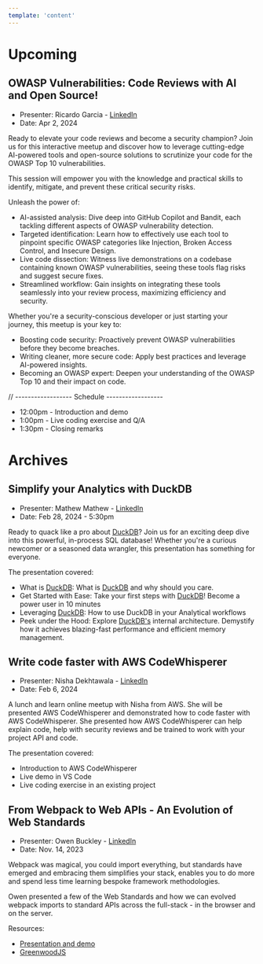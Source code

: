 ```yaml
---
template: 'content'
---
```


# Upcoming

## OWASP Vulnerabilities: Code Reviews with AI and Open Source!

* Presenter:  Ricardo Garcia - [LinkedIn](https://www.linkedin.com/in/ricardo-garcia-quiroz/)
* Date:   Apr 2, 2024


Ready to elevate your code reviews and become a security champion? Join us for this interactive meetup and discover how to leverage cutting-edge AI-powered tools and open-source solutions to scrutinize your code for the OWASP Top 10 vulnerabilities. 

This session will empower you with the knowledge and practical skills to identify, mitigate, and prevent these critical security risks.

Unleash the power of:

* AI-assisted analysis: Dive deep into GitHub Copilot and Bandit, each tackling different aspects of OWASP vulnerability detection.
* Targeted identification: Learn how to effectively use each tool to pinpoint specific OWASP categories like Injection, Broken Access Control, and Insecure Design.
* Live code dissection: Witness live demonstrations on a codebase containing known OWASP vulnerabilities, seeing these tools flag risks and suggest secure fixes.
* Streamlined workflow: Gain insights on integrating these tools seamlessly into your review process, maximizing efficiency and security.

Whether you're a security-conscious developer or just starting your journey, this meetup is your key to:

* Boosting code security: Proactively prevent OWASP vulnerabilities before they become breaches.
* Writing cleaner, more secure code: Apply best practices and leverage AI-powered insights.
* Becoming an OWASP expert: Deepen your understanding of the OWASP Top 10 and their impact on code.


// ------------------ Schedule ------------------
* 12:00pm - Introduction and demo
* 1:00pm - Live coding exercise and Q/A
* 1:30pm - Closing remarks


# Archives

## Simplify your Analytics with DuckDB

* Presenter:  Mathew Mathew - [LinkedIn](https://www.linkedin.com/in/mathewma/)
* Date:   Feb 28, 2024 - 5:30pm

Ready to quack like a pro about [DuckDB](https://duckdb.org/)? Join us for an exciting deep dive into this powerful, in-process SQL database! Whether you're a curious newcomer or a seasoned data wrangler, this presentation has something for everyone.

The presentation covered:

* What is [DuckDB](https://duckdb.org/): What is [DuckDB](https://duckdb.org/) and why should you care.
* Get Started with Ease: Take your first steps with [DuckDB](https://duckdb.org/)! Become a power user in 10 minutes
* Leveraging [DuckDB](https://duckdb.org/): How to use DuckDB in your Analytical workflows
* Peek under the Hood: Explore [DuckDB's](https://duckdb.org/) internal architecture. Demystify how it achieves blazing-fast performance and efficient memory management.



## Write code faster with AWS CodeWhisperer

* Presenter:  Nisha Dekhtawala - [LinkedIn](https://www.linkedin.com/in/ndekhtawala/)
* Date:   Feb 6, 2024

A lunch and learn online meetup with Nisha from AWS. She will be presented AWS CodeWhisperer and demonstrated how to code faster with AWS CodeWhisperer. She presented how AWS CodeWhisperer can help explain code, help with security reviews and be trained to work with your project API and code.

The presentation covered:
* Introduction to AWS CodeWhisperer
* Live demo in VS Code
* Live coding exercise in an existing project


## From Webpack to Web APIs - An Evolution of Web Standards

* Presenter:  Owen Buckley - [LinkedIn](https://www.linkedin.com/in/owen-buckley-91393447/)
* Date:   Nov. 14, 2023

Webpack was magical, you could import everything, but standards have emerged and embracing them simplifies your stack, enables you to do more and spend less time learning bespoke framework methodologies.

Owen presented a few of the Web Standards and how we can evolved webpack imports to standard APIs across the full-stack - in the browser and on the server.

Resources:

* [Presentation and demo](https://github.com/thescientist13/from-webpack-to-web-apis)
* [GreenwoodJS](https://www.greenwoodjs.io/)